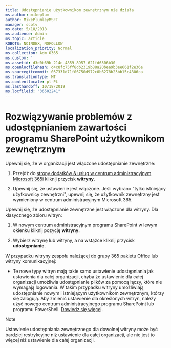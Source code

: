 ```yaml
---
title: Udostępnianie użytkownikom zewnętrznym nie działa
ms.author: mikeplum
author: MikePlumleyMSFT
manager: scotv
ms.date: 5/18/2018
ms.audience: Admin
ms.topic: article
ROBOTS: NOINDEX, NOFOLLOW
localization_priority: Normal
ms.collection: Adm_O365
ms.custom: ''
ms.assetid: d3d0b69b-214e-4859-8957-621fd6306b30
ms.openlocfilehash: d4c8fc75ff8db2319b88a20bea9b3ee661f2e36e
ms.sourcegitcommit: 037331d71f06750d972c0b6278b23bb15c4806ca
ms.translationtype: MT
ms.contentlocale: pl-PL
ms.lasthandoff: 10/18/2019
ms.locfileid: "36502241"
---
```

# <a name="fix-problems-sharing-sharepoint-content-with-external-users"></a>Rozwiązywanie problemów z udostępnianiem zawartości programu SharePoint użytkownikom zewnętrznym

Upewnij się, że w organizacji jest włączone udostępnianie zewnętrzne:
  
1. Przejdź do [strony dodatków &amp; usług w centrum administracyjnym Microsoft 365](https://portal.office.com/adminportal/home#/Settings/ServicesAndAddIns)i kliknij przycisk **witryny**.
    
2. Upewnij się, że ustawienie jest włączone. Jeśli wybrano "tylko istniejący użytkownicy zewnętrzni", upewnij się, że użytkownik zewnętrzny jest wymieniony w centrum administracyjnym Microsoft 365.
    
Upewnij się, że udostępnianie zewnętrzne jest włączone dla witryny. Dla klasycznego zbioru witryn:
  
1. W nowym centrum administracyjnym programu SharePoint w lewym okienku kliknij pozycję **witryny**.
    
2. Wybierz witrynę lub witryny, a na wstążce kliknij przycisk **udostępnianie**.
    
W przypadku witryny zespołu należącej do grupy 365 pakietu Office lub witryny komunikacyjnej:
  
- Te nowe typy witryn mają takie samo ustawienie udostępniania jak ustawienia dla całej organizacji, chyba że ustawienie dla całej organizacji umożliwia udostępnianie plików za pomocą łączy, które nie wymagają logowania. W takim przypadku witryny umożliwiają udostępnianie nowym i istniejącym użytkownikom zewnętrznym, którzy się zalogują. Aby zmienić ustawienie dla określonych witryn, należy użyć nowego centrum administracyjnego programu SharePoint lub programu PowerShell. [Dowiedz się więcej](https://go.microsoft.com/fwlink/?linkid=871863).
    
> [!NOTE]
> Ustawienie udostępniania zewnętrznego dla dowolnej witryny może być bardziej restrykcyjne niż ustawienie dla całej organizacji, ale nie jest to więcej niż ustawienie dla całej organizacji. 
  

